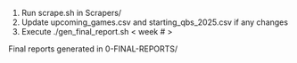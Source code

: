 1. Run scrape.sh in Scrapers/
2. Update upcoming_games.csv and starting_qbs_2025.csv if any changes
3. Execute ./gen_final_report.sh < week # >

Final reports generated in 0-FINAL-REPORTS/